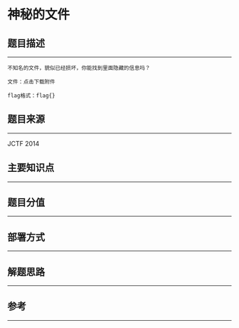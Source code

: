 # 神秘的文件

## 题目描述
---
```
不知名的文件，貌似已经损坏，你能找到里面隐藏的信息吗？

文件：点击下载附件

flag格式：flag{}
```

## 题目来源
---
JCTF 2014

## 主要知识点
---


## 题目分值
---


## 部署方式
---


## 解题思路
---


## 参考
---
